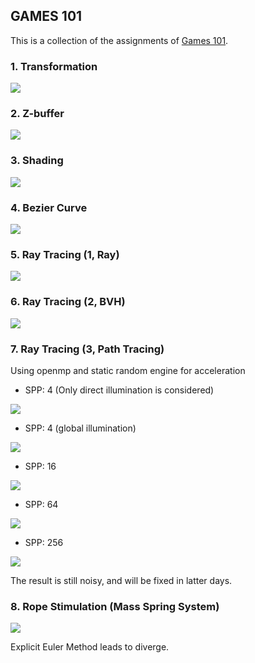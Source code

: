 ## GAMES 101
This is a collection of the assignments of [Games 101](https://sites.cs.ucsb.edu/~lingqi/teaching/games101.html).

### 1. Transformation
![](./images/hw1.png)
### 2. Z-buffer
![](./images/hw2.png)
### 3. Shading
![](./images/hw3.jpg)
### 4. Bezier Curve
![](./images/hw4.png)
### 5. Ray Tracing (1, Ray)
![](./images/hw5.png)
### 6. Ray Tracing (2, BVH)
![](./images/hw6.png)
### 7. Ray Tracing (3, Path Tracing)
Using openmp and static random engine for acceleration
- SPP: 4 (Only direct illumination is considered)

![](./images/hw7.png)

- SPP: 4 (global illumination)

![](./images/hw7_4.png)

- SPP: 16

![](./images/hw7_16.png)

- SPP: 64

![](./images/hw7_64.png)

- SPP: 256

![](./images/hw7_256.png)

The result is still noisy, and will be fixed in latter days.

### 8. Rope Stimulation (Mass Spring System)
![](./images/hw8.gif)

Explicit Euler Method leads to diverge.